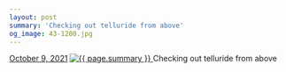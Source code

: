 ```yaml
---
layout: post
summary: 'Checking out telluride from above'
og_image: 43-1280.jpg
---
```


<p>
  <time>
    <a href="/43">October 9, 2021</a>
  </time>
  <a href="/43">
    <img src="{{ site.assets_url }}/43-640.jpg" srcset="{{ site.assets_url }}/43-320.jpg 320w, {{ site.assets_url }}/43-640.jpg 640w, {{ site.assets_url }}/43-960.jpg 960w, {{ site.assets_url }}/43-1280.jpg 1280w" sizes="(min-width: 700px) 50vw, calc(100vw - 2rem)" alt="{{ page.summary }}" />
  </a>
  <span>Checking out telluride from above</span>
</p>
